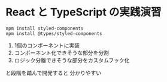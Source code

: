 # React と TypeScript の実践演習
`npm install styled-components`  
`npm install @types/styled-components`  

1. 1個のコンポーネントに実装
2. コンポーネント化できそうな部分を分割
3. ロジック分離できそうな部分をカスタムフック化

と段階を踏んで開発すると 分かりやすい  
